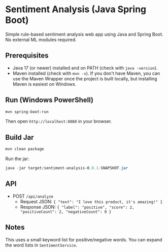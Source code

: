 # Sentiment Analysis (Java Spring Boot)

Simple rule-based sentiment analysis web app using Java and Spring Boot. No external ML modules required.

## Prerequisites

- Java 17 (or newer) installed and on PATH (check with `java -version`).
- Maven installed (check with `mvn -v`). If you don't have Maven, you can use the Maven Wrapper once the project is built locally, but installing Maven is easiest on Windows.

## Run (Windows PowerShell)

```powershell
mvn spring-boot:run
```

Then open `http://localhost:8080` in your browser.

## Build Jar

```powershell
mvn clean package
```

Run the jar:

```powershell
java -jar target/sentiment-analysis-0.0.1-SNAPSHOT.jar
```

## API

- POST `/api/analyze`
  - Request JSON: `{ "text": "I love this product, it's amazing!" }`
  - Response JSON: `{ "label": "positive", "score": 2, "positiveCount": 2, "negativeCount": 0 }`

## Notes

This uses a small keyword list for positive/negative words. You can expand the word lists in `SentimentService`.


